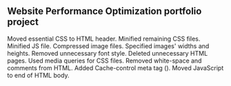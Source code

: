 ## Website Performance Optimization portfolio project

Moved essential CSS to HTML header.
Minified remaining CSS files.
Minified JS file.
Compressed image files.
Specified images' widths and heights.
Removed unnecessary font style.
Deleted unnecessary HTML pages.
Used media queries for CSS files.
Removed white-space and comments from HTML.
Added Cache-control meta tag (<meta http-equiv="Cache-control" content="max-age=600, public">).
Moved JavaScript to end of HTML body.

